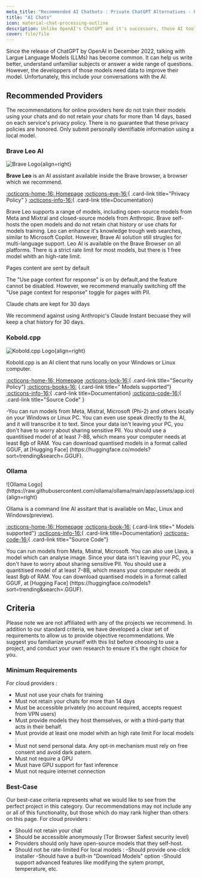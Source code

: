 ```yaml
---
meta_title: "Recommended AI Chatbots : Private ChatGPT Alternatives - Privacy Guides"
title: "AI Chats"
icon: material-chat-processing-outline
description: Unlike OpenAI's ChatGPT and it's successors, those AI tools do not train their models using your conversations.
cover: file/file
---
```

Since the release of ChatGPT by OpenAI in December 2022, talking with Largue Language Models (LLMs) has become common. It can help us write better, understand unfamiliar subjects or answer a wide range of questions. However, the developpers of those models need data to improve their model. Unfortunately, this include your conversations with the AI.

## Recommended Providers

The recommendations for online providers here do not train their models using your chats and do not retain your chats for more than 14 days, based on each service's privacy policy. There is no guarantee that these privacy policies are honored. Only submit personally identifiable information using a local model.


### Brave Leo AI

<div class="admonition recommendation" markdown>

![Brave Logo](assets/img/browsers/brave.svg){align=right}

**Brave Leo** is an AI assistant available inside the Brave browser, a browser which we recommend.

[:octicons-home-16: Homepage](https://brave.com/leo)
[:octicons-eye-16:](https://brave.com/privacy/browser/#brave-leo){ .card-link title="Privacy Policy" }
[:octicons-info-16:](https://github.com/brave/brave-browser/wiki/Brave-Leo){ .card-link title=Documentation}

</div>
Brave Leo supports a range of models, including open-source models from Meta and Mixtral and closed-source models from Anthropic. Brave self-hosts the open models and do not retain chat history or use chats for models training. Leo can enhance it's knowledge trough web searches, similar to Microsoft Copilot. However, Brave AI solution still strugles for multi-language support. Leo AI is available on the Brave Browser on all platforms. There is a strict rate limit for most models, but there is 1 free model whith an high-rate limit.



<div class="admonition danger" markdown>
<p class="admonition-title">Pages content are sent by default </p>
The "Use page context for response" is on by default,and the feature cannot be disabled. However, we recommend manually switching off the "Use page context for response" toggle for pages with PII. 
</div>
<div class="admonition danger" markdown>
<p class="admonition-title">Claude chats are kept for 30 days </p>
We recommend against using Anthropic's Claude Instant becuase they will keep a chat history for 30 days.
</div>

### Kobold.cpp
<div class="admonition recommendation" markdown>

![Kobold.cpp Logo](https://cdn.discordapp.com/icons/849937185893384223/0985bc338dd5c3ec0424db801de06231.webp?size=80){align=right}

Kobold.cpp is an AI client that runs locally on your Windows or Linux computer.

[:octicons-home-16: Homepage](https://github.com/LostRuins/koboldcpp)
[:octicons-lock-16:](https://github.com/LostRuins/koboldcpp/blob/2f3597c29abea8b6da28f21e714b6b24a5aca79b/SECURITY.md){ .card-link title="Security Policy"}
[:octicons-books-16:](https://github.com/LostRuins/koboldcpp?tab=readme-ov-file#notes) {.card-link title=" Models supported"}
[:octicons-info-16:](https://github.com/LostRuins/koboldcpp/wiki){ .card-link title=Documentation}
[:octicons-code-16:](https://github.com/LostRuins/koboldcpp){ .card-link title="Source Code" }

</div>
-You can run models from Meta, Mistral, Microsoft (Phi-2) and others locally on your Windows or Linux PC. You can even use speak directly to the AI, and it will transcribe it to text.
Since your data isn't leaving your PC, you don't have to worry about sharing sensitive PII. 
You should use a quantitised model of at least 7-8B, which means your computer needs at least 8gb of RAM. You can download quantised models in a format called GGUF, at [Hugging Face] (https://huggingface.co/models?sort=trending&search=.GGUF).

### Ollama 
<div class="admonition recommendation" markdown>
![Ollama Logo](https://raw.githubusercontent.com/ollama/ollama/main/app/assets/app.ico){align=right}

Ollama is a command line AI assitant that is available on Mac, Linux and Windows(preview).

[:octicons-home-16: Homepage](https://github.com/ollama/ollama)
[:octicons-book-16:](https://ollama.com/library) {.card-link title=" Models supported"}
[:octicons-info-16:](https://github.com/ollama/ollama){ .card-link title=Documentation}
[:octicons-code-16:](https://github.com/ollama/ollama){ .card-link title="Source Code"}

</div>
You can run models from Meta, Mistral, Microsoft. You can also use Llava, a model which can analyse image. Since your data isn't leaving your PC, you don't have to worry about sharing sensitive PII. 
You should use a quantitised model of at least 7-8B, which means your computer needs at least 8gb of RAM. You can download quantised models in a format called GGUF, at [Hugging Face] (https://huggingface.co/models?sort=trending&search=.GGUF).

## Criteria

Please note we are not affiliated with any of the projects we recommend. In addition to our standard criteria, we have developed a clear set of requirements to allow us to provide objective recommendations. We suggest you familiarize yourself with this list before choosing to use a project, and conduct your own research to ensure it's the right choice for you.

### Minimum Requirements
  For cloud providers :
  - Must not use your chats for training
  - Must not retain your chats for more than 14 days
  - Must be accessible privately (no account required, accepts request from VPN users)
  - Must provide models they host themselves, or with a third-party that acts in their behalf.
  - Must provide at least one model whith an high rate limit
  For local models :
  - Must not send personal data. Any opt-in mechanism must rely on free consent and avoid dark patern.
  - Must not require a GPU
  - Must have GPU support for fast inference
  - Must not require internet connection


### Best-Case

Our best-case criteria represents what we would like to see from the perfect project in this category. Our recommendations may not include any or all of this functionality, but those which do may rank higher than others on this page.
For cloud providers :
  - Should not retain your chat
  - Should be accessible anonymously (Tor Browser Safest security level)
  - Providers should only have open-source models that they self-host.
  - Should not be rate-limited
For local models :
   -Should provide one-click installer
   -Should have a built-in "Download Models" option
   -Should support advanced features like modifying the sytem prompt, temperature, etc.
